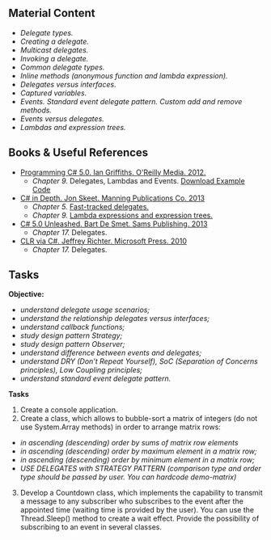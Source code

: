 ## Material Content 
- *Delegate types.*
- *Creating a delegate.*
- *Multicast delegates.*
- *Invoking a delegate.*
- *Common delegate types.*
- *Inline methods (anonymous function and  lambda expression).*
- *Delegates versus interfaces.*
- *Captured variables.*
- *Events. Standard event delegate pattern. Custom add and remove methods.*
- *Events versus delegates.*
- *Lambdas and expression trees.*

## Books & Useful References 
- [Programming C# 5.0. Ian Griffiths. O'Reilly Media. 2012.](http://shop.oreilly.com/product/0636920024064.do) 
    - *Chapter 9.* Delegates, Lambdas and Events. [Download Example Code](https://resources.oreilly.com/examples/0636920024064/blob/master/Ch09.zip)
- [C# in Depth. Jon Skeet. Manning Publications Co. 2013](https://www.manning.com/books/c-sharp-in-depth-third-edition)
   - *Chapter 5.* [Fast-tracked delegates.](https://livebook.manning.com/#!/book/c-sharp-in-depth-third-edition/chapter-5/)
   - *Chapter 9.* [Lambda expressions and expression trees.](https://livebook.manning.com/#!/book/c-sharp-in-depth-third-edition/chapter-9/)
- [C# 5.0 Unleashed. Bart De Smet. Sams Publishing. 2013](https://www.goodreads.com/book/show/16284093-c-5-0-unleashed)
   - *Chapter 17.* Delegates.
- [CLR via C#. Jeffrey Richter. Microsoft Press. 2010](https://www.goodreads.com/book/show/7121415-clr-via-c)
   - *Chapter 17.* Delegates.

## Tasks  
**Objective:** 
- *understand delegate usage scenarios;*
- *understand the relationship delegates versus interfaces;*
- *understand callback functions;*
- *study design pattern Strategy;*
- *study design pattern Observer;*
- *understand difference between events and delegates;*
- *understand DRY (Don’t Repeat Yourself), SoC (Separation of Concerns principles), Low Coupling principles;*
- *understand standard event delegate pattern.*

**Tasks**
1. Create a console application.
2. Create a class, which allows to bubble-sort a matrix of integers (do not use System.Array methods) in order to arrange matrix rows:
- *in ascending (descending) order by sums of matrix row elements*
- *in ascending (descending) order by maximum element in a matrix row;*
- *in ascending (descending) order by minimum element in a matrix row;*
- *USE DELEGATES with STRATEGY PATTERN (comparison type and order type should be passed by user. You can hardcode demo-matrix)*
3. Develop a Countdown class, which implements the capability to transmit a message to any subscriber 
who subscribes to the event after the appointed time (waiting time is provided by the user).
You can use the Thread.Sleep() method to create a wait effect. 
Provide the possibility of subscribing to an event in several classes.
